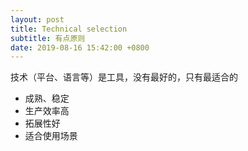 ```yaml
---
layout: post
title: Technical selection
subtitle: 有点原则
date: 2019-08-16 15:42:00 +0800
---
```

技术（平台、语言等）是工具，没有最好的，只有最适合的

- 成熟、稳定
- 生产效率高
- 拓展性好
- 适合使用场景
